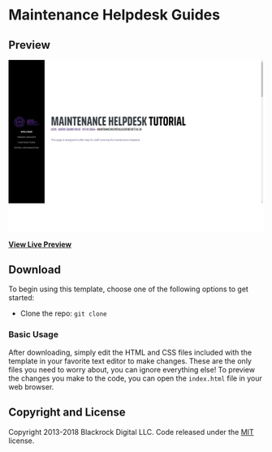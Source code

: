 # Maintenance Helpdesk Guides

## Preview

![Resume Preview](githubImages/mainthelp.png)

**[View Live Preview](https://blackrockdigital.github.io/startbootstrap-resume/)**

## Download 

To begin using this template, choose one of the following options to get started:
* Clone the repo: `git clone `


### Basic Usage

After downloading, simply edit the HTML and CSS files included with the template in your favorite text editor to make changes. These are the only files you need to worry about, you can ignore everything else! To preview the changes you make to the code, you can open the `index.html` file in your web browser.


## Copyright and License

Copyright 2013-2018 Blackrock Digital LLC. Code released under the [MIT](https://github.com/BlackrockDigital/startbootstrap-resume/blob/gh-pages/LICENSE) license.

